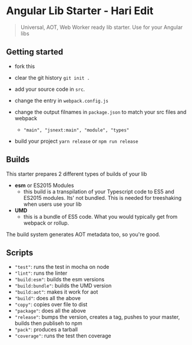 # Angular Lib Starter - Hari Edit
> Universal, AOT, Web Worker ready lib starter. Use for your Angular libs


## Getting started
* fork this

* clear the git history `git init .`

* add your source code in `src`.

* change the entry in `webpack.config.js`
* change the output filnames in `package.json` to match your src files and webpack
  * `"main", "jsnext:main", "module", "types"`
* build your project `yarn release` or `npm run release`

## Builds
This starter prepares 2 different types of builds of your lib
* **esm** or ES2015 Modules
  * this build is a transpilation of your Typescript code to ES5 and ES2015 modules. Its' not bundled. This is needed for treeshaking when users use your lib
* **UMD**
  * this is a bundle of ES5 code. What you would typically get from webpack or rollup.

The build system generates AOT metadata too, so you're good.


## Scripts
* `"test"`: runs the test in mocha on node
* `"lint"`: runs the linter
* `"build:esm"`: builds the esm versions
* `"build:bundle"`: builds the UMD version
* `"build:aot"`: makes it work for aot
* `"build"`: does all the above
* `"copy"`: copies over file to dist
* `"package"`: does all the above
* `"release"`: bumps the version, creates a tag, pushes to your master, builds then publiseh to npm
* `"pack"`: produces a tarball
* `"coverage"`: runs the test then coverage
